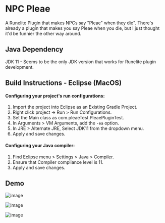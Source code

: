 # NPC Pleae
A Runelite Plugin that makes NPCs say "Pleae" when they die". There's already a plugin that makes you say Pleae when you die, but I just thought it'd be funnier the other way around.

## Java Dependency
JDK 11 - Seems to be the only JDK version that works for Runelite plugin development.

## Build Instructions - Eclipse (MacOS)
#### Configuring your project's run configurations:
1. Import the project into Eclipse as an Existing Gradle Project.
2. Right click project -> Run > Run Configurations.
3. Set the Main class as com.pleaeTest.PleaePluginTest.
4. In Arguments > VM Arguments, add the `-ea` option.
5. In JRE > Alternate JRE, Select JDK11 from the dropdown menu.
6. Apply and save changes.

#### Configuring your Java compiler:
1. Find Eclipse menu > Settings > Java > Compiler.
2. Ensure that Compiler compliance level is 11.
3. Apply and save changes.

## Demo

![image](https://github.com/user-attachments/assets/a792ac7b-b309-4acd-85ae-20931db0432d)

![image](https://github.com/user-attachments/assets/c4c721b0-0002-4ec8-9981-07e1dc38f601)

![image](https://github.com/user-attachments/assets/fb695785-db4f-484b-817a-600d78f3162a)
